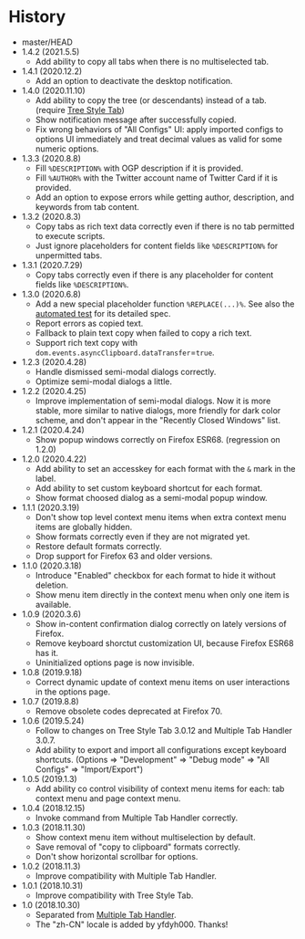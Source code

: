 # History

 - master/HEAD
 - 1.4.2 (2021.5.5)
   * Add ability to copy all tabs when there is no multiselected tab.
 - 1.4.1 (2020.12.2)
   * Add an option to deactivate the desktop notification.
 - 1.4.0 (2020.11.10)
   * Add ability to copy the tree (or descendants) instead of a tab. (require [Tree Style Tab](https://addons.mozilla.org/firefox/addon/tree-style-tab/))
   * Show notification message after successfully copied.
   * Fix wrong behaviors of "All Configs" UI: apply imported configs to options UI immediately and treat decimal values as valid for some numeric options.
 - 1.3.3 (2020.8.8)
   * Fill `%DESCRIPTION%` with OGP description if it is provided.
   * Fill `%AUTHOR%` with the Twitter account name of Twitter Card if it is provided.
   * Add an option to expose errors while getting author, description, and keywords from tab content.
 - 1.3.2 (2020.8.3)
   * Copy tabs as rich text data correctly even if there is no tab permitted to execute scripts.
   * Just ignore placeholders for content fields like `%DESCRIPTION%` for unpermitted tabs.
 - 1.3.1 (2020.7.29)
   * Copy tabs correctly even if there is any placeholder for content fields like `%DESCRIPTION%`.
 - 1.3.0 (2020.6.8)
   * Add a new special placeholder function `%REPLACE(...)%`. See also the [automated test](https://github.com/piroor/copy-selected-tabs-to-clipboard/blob/master/test/test-replacer.js) for its detailed spec.
   * Report errors as copied text.
   * Fallback to plain text copy when failed to copy a rich text.
   * Support rich text copy with `dom.events.asyncClipboard.dataTransfer`=`true`.
 - 1.2.3 (2020.4.28)
   * Handle dismissed semi-modal dialogs correctly.
   * Optimize semi-modal dialogs a little.
 - 1.2.2 (2020.4.25)
   * Improve implementation of semi-modal dialogs. Now it is more stable, more similar to native dialogs, more friendly for dark color scheme, and don't appear in the "Recently Closed Windows" list.
 - 1.2.1 (2020.4.24)
   * Show popup windows correctly on Firefox ESR68. (regression on 1.2.0)
 - 1.2.0 (2020.4.22)
   * Add ability to set an accesskey for each format with the `&` mark in the label.
   * Add ability to set custom keyboard shortcut for each format.
   * Show format choosed dialog as a semi-modal popup window.
 - 1.1.1 (2020.3.19)
   * Don't show top level context menu items when extra context menu items are globally hidden.
   * Show formats correctly even if they are not migrated yet.
   * Restore default formats correctly.
   * Drop support for Firefox 63 and older versions.
 - 1.1.0 (2020.3.18)
   * Introduce "Enabled" checkbox for each format to hide it without deletion.
   * Show menu item directly in the context menu when only one item is available.
 - 1.0.9 (2020.3.6)
   * Show in-content confirmation dialog correctly on lately versions of Firefox.
   * Remove keyboard shorctut customization UI, because Firefox ESR68 has it.
   * Uninitialized options page is now invisible.
 - 1.0.8 (2019.9.18)
   * Correct dynamic update of context menu items on user interactions in the options page.
 - 1.0.7 (2019.8.8)
   * Remove obsolete codes deprecated at Firefox 70.
 - 1.0.6 (2019.5.24)
   * Follow to changes on Tree Style Tab 3.0.12 and Multiple Tab Handler 3.0.7.
   * Add ability to export and import all configurations except keyboard shortcuts. (Options => "Development" => "Debug mode" => "All Configs" => "Import/Export")
 - 1.0.5 (2019.1.3)
   * Add ability co control visibility of context menu items for each: tab context menu and page context menu.
 - 1.0.4 (2018.12.15)
   * Invoke command from Multiple Tab Handler correctly.
 - 1.0.3 (2018.11.30)
   * Show context menu item without multiselection by default.
   * Save removal of "copy to clipboard" formats correctly.
   * Don't show horizontal scrollbar for options.
 - 1.0.2 (2018.11.3)
   * Improve compatibility with Multiple Tab Handler.
 - 1.0.1 (2018.10.31)
   * Improve compatibility with Tree Style Tab.
 - 1.0 (2018.10.30)
   * Separated from [Multiple Tab Handler](https://addons.mozilla.org/firefox/addon/multiple-tab-handler/).
   * The "zh-CN" locale is added by yfdyh000. Thanks!
